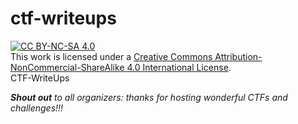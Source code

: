# ctf-writeups
[![CC BY-NC-SA 4.0][cc-by-nc-sa-image]][cc-by-nc-sa]  
This work is licensed under a
[Creative Commons Attribution-NonCommercial-ShareAlike 4.0 International License][cc-by-nc-sa].  
CTF-WriteUps  

<!-- Favor aspects: Msic + Osint, Foren, Rev  -->
<!-- Learning aspects: Pwn, Crypto -->

***Shout out** to all organizers: thanks for hosting wonderful CTFs and challenges!!!*  

[cc-by-nc-sa]: http://creativecommons.org/licenses/by-nc-sa/4.0/
[cc-by-nc-sa-image]: https://licensebuttons.net/l/by-nc-sa/4.0/88x31.png
